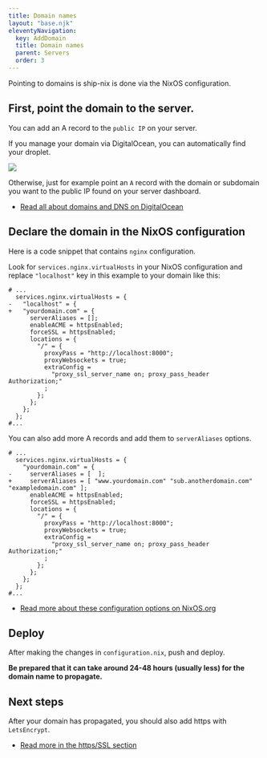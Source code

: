 ```yaml
---
title: Domain names
layout: "base.njk"
eleventyNavigation:
  key: AddDomain
  title: Domain names
  parent: Servers
  order: 3
---
```


Pointing to domains is ship-nix is done via the NixOS configuration.

## First, point the domain to the server.

You can add an A record to the `public IP` on your server.

If you manage your domain via DigitalOcean, you can automatically find your droplet.

<a target="_blank" href="/images/digitalocean-domain-record.jpg"><img src="/images/digitalocean-domain-record.jpg" /></a>

Otherwise, just for example point an `A` record with the domain or subdomain you want to the public IP found on your server dashboard.

- [Read all about domains and DNS on DigitalOcean](https://docs.digitalocean.com/products/networking/dns/)

## Declare the domain in the NixOS configuration

Here is a code snippet that contains `nginx` configuration.

Look for `services.nginx.virtualHosts` in your NixOS configuration and replace `"localhost"` key in this example to your domain like this:

```diff-nix
# ...
  services.nginx.virtualHosts = {
-   "localhost" = {
+   "yourdomain.com" = {
      serverAliases = [];
      enableACME = httpsEnabled;
      forceSSL = httpsEnabled;
      locations = {
        "/" = {
          proxyPass = "http://localhost:8000";
          proxyWebsockets = true;
          extraConfig =
            "proxy_ssl_server_name on; proxy_pass_header Authorization;"
          ;
        };
      };
    };
  };
#...
```

You can also add more A records and add them to `serverAliases` options.

```diff-nix
# ...
  services.nginx.virtualHosts = {
    "yourdomain.com" = {
-     serverAliases = [  ];
+     serverAliases = [ "www.yourdomain.com" "sub.anotherdomain.com" "exampledomain.com" ];
      enableACME = httpsEnabled;
      forceSSL = httpsEnabled;
      locations = {
        "/" = {
          proxyPass = "http://localhost:8000";
          proxyWebsockets = true;
          extraConfig =
            "proxy_ssl_server_name on; proxy_pass_header Authorization;"
          ;
        };
      };
    };
  };
#...
```

- [Read more about these configuration options on NixOS.org](https://search.NixOS.org/options?show=services.nginx.virtualHosts)

## Deploy

After making the changes in `configuration.nix`, push and deploy.

**Be prepared that it can take around 24-48 hours (usually less) for the domain name to propagate.**

## Next steps

After your domain has propagated, you should also add https with `LetsEncrypt`.

- [Read more in the https/SSL section](/servers/https/)
